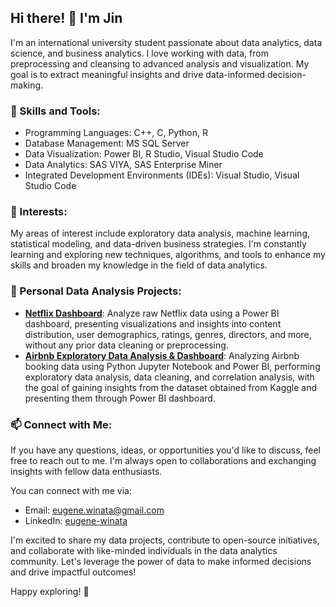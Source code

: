 ## Hi there! 👋 I'm **Jin**

I'm an international university student passionate about data analytics, data science, and business analytics. I love working with data, from preprocessing and cleansing to advanced analysis and visualization. My goal is to extract meaningful insights and drive data-informed decision-making.

### 🔭 Skills and Tools:

- Programming Languages: C++, C, Python, R
- Database Management: MS SQL Server
- Data Visualization: Power BI, R Studio, Visual Studio Code
- Data Analytics: SAS VIYA, SAS Enterprise Miner
- Integrated Development Environments (IDEs): Visual Studio, Visual Studio Code

### 🌱 Interests:

My areas of interest include exploratory data analysis, machine learning, statistical modeling, and data-driven business strategies. I'm constantly learning and exploring new techniques, algorithms, and tools to enhance my skills and broaden my knowledge in the field of data analytics.

### 📂 Personal Data Analysis Projects:

- [**Netflix Dashboard**](https://github.com/JinnOppa/Netflix-Dashboard): Analyze raw Netflix data using a Power BI dashboard, presenting visualizations and insights into content distribution, user demographics, ratings, genres, directors, and more, without any prior data cleaning or preprocessing.
- [**Airbnb Exploratory Data Analysis & Dashboard**](https://github.com/JinnOppa/EDA-Airbnb): Analyzing Airbnb booking data using Python Jupyter Notebook and Power BI, performing exploratory data analysis, data cleaning, and correlation analysis, with the goal of gaining insights from the dataset obtained from Kaggle and presenting them through Power BI dashboard.
<!--- **Project 2**: Conducted sentiment analysis on social media data to gauge public opinion towards a new product launch, providing valuable insights for targeted marketing campaigns.
- **Project 3**: Built a predictive model using machine learning algorithms to forecast sales for a retail chain, optimizing inventory management and reducing stockouts by 20%.--->

### 📫 Connect with Me:

If you have any questions, ideas, or opportunities you'd like to discuss, feel free to reach out to me. I'm always open to collaborations and exchanging insights with fellow data enthusiasts.

You can connect with me via:

- Email: [eugene.winata@gmail.com](eugene.winata@gmail.com)
- LinkedIn: [eugene-winata](https://www.linkedin.com/in/eugene-winata/)

I'm excited to share my data projects, contribute to open-source initiatives, and collaborate with like-minded individuals in the data analytics community. Let's leverage the power of data to make informed decisions and drive impactful outcomes!

Happy exploring! 🚀
